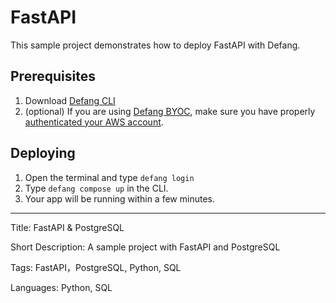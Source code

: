# FastAPI

This sample project demonstrates how to deploy FastAPI with Defang. 

## Prerequisites
1. Download <a href="https://github.com/defang-io/defang">Defang CLI</a>
2. (optional) If you are using <a href="https://docs.defang.io/docs/concepts/defang-byoc">Defang BYOC</a>, make sure you have properly <a href="https://docs.aws.amazon.com/cli/latest/userguide/cli-chap-configure.html">authenticated your AWS account</a>.

## Deploying
1. Open the terminal and type `defang login`
2. Type `defang compose up` in the CLI.
3. Your app will be running within a few minutes.

---

Title: FastAPI & PostgreSQL

Short Description: A sample project with FastAPI and PostgreSQL

Tags: FastAPI，PostgreSQL, Python, SQL

Languages: Python, SQL
